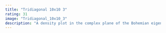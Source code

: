 ```yaml
---
title: "Tridiagonal 10x10 3"
rating: 31
image: "Tridiagonal_10x10_3"
description: "A density plot in the complex plane of the Bohemian eigenvalues of a sample of 10 million 10x10 tridiagonal matrices with entries sampled from the set {0, ±1, ±5, ±10, ±15, ±20}. Color represents the eigenvalue density and the plot is viewed on [-25-25i, 25+25i]. The real axis has been omitted from this plot."
---
```

